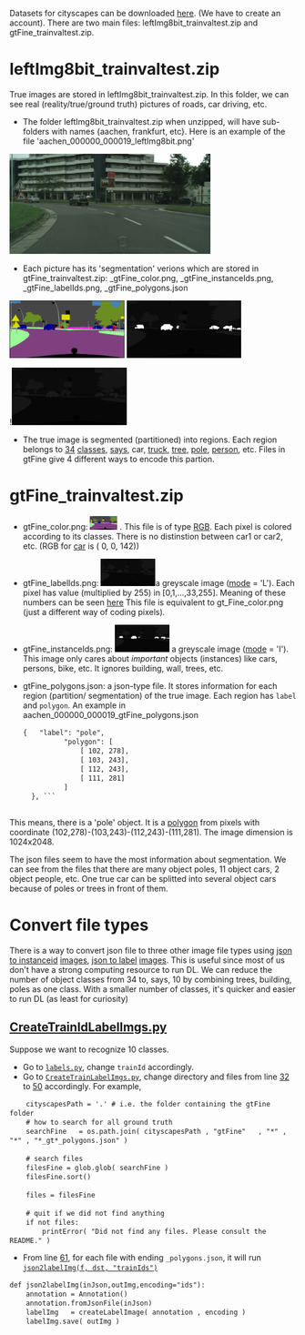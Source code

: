 Datasets for cityscapes can be downloaded [here](https://www.cityscapes-dataset.com/downloads/). (We have to create an account). There are two main files: leftImg8bit_trainvaltest.zip and gtFine_trainvaltest.zip. 

# leftImg8bit_trainvaltest.zip
True images are stored in leftImg8bit_trainvaltest.zip. In this folder, we can see real (reality/true/ground truth) pictures of roads, car driving, etc.
- The folder leftImg8bit_trainvaltest.zip when unzipped, will have sub-folders with names {aachen, frankfurt, etc}. Here is an example of the file 'aachen_000000_000019_leftImg8bit.png'
  
 <img src="https://raw.githubusercontent.com/tranvohuy/Enet-cityscapes/master/readme_files/aachen_000000_000019_leftImg8bit.png" width="70%">
  
- Each picture has its 'segmentation' verions which are stored in gtFine_trainvaltest.zip: _gtFine_color.png, _gtFine_instanceIds.png, _gtFine_labelIds.png, _gtFine_polygons.json

<img src="https://raw.githubusercontent.com/tranvohuy/Enet-cityscapes/master/readme_files/aachen_000000_000019_gtFine_color.png" width="40%">   <img src='https://raw.githubusercontent.com/tranvohuy/Enet-cityscapes/master/readme_files/aachen_000000_000019_gtFine_instanceIds.png' width ='40%'>
  
  !<img src='https://raw.githubusercontent.com/tranvohuy/Enet-cityscapes/master/readme_files/aachen_000000_000019_gtFine_labelIds.png' width = '40%'>
  
  
 - The true image is segmented (partitioned) into regions. Each region belongs to [34](https://github.com/mcordts/cityscapesScripts/issues/8) [classes](https://www.cityscapes-dataset.com/dataset-overview/#labeling-policy), [says](https://github.com/mcordts/cityscapesScripts/blob/master/cityscapesscripts/helpers/labels.py), car, [truck](https://github.com/mcordts/cityscapesScripts/blob/4b6e5154281617660d8347e6c7109686af239317/cityscapesscripts/helpers/labels.py#L91), [tree](https://github.com/mcordts/cityscapesScripts/blob/4b6e5154281617660d8347e6c7109686af239317/cityscapesscripts/helpers/labels.py#L85), [pole](https://github.com/mcordts/cityscapesScripts/blob/4b6e5154281617660d8347e6c7109686af239317/cityscapesscripts/helpers/labels.py#L81), [person](https://github.com/mcordts/cityscapesScripts/blob/4b6e5154281617660d8347e6c7109686af239317/cityscapesscripts/helpers/labels.py#L88), etc. Files in gtFine give 4 different ways to encode this partion.
 
# gtFine_trainvaltest.zip

- gtFine_color.png: <img src="https://raw.githubusercontent.com/tranvohuy/Enet-cityscapes/master/readme_files/aachen_000000_000019_gtFine_color.png" width="10%"> . This file is of type [RGB](https://pillow.readthedocs.io/en/3.1.x/handbook/concepts.html#concept-modes). Each pixel is colored according to its classes. There is no distinstion between car1 or car2, etc. (RGB for [car](https://github.com/mcordts/cityscapesScripts/blob/4b6e5154281617660d8347e6c7109686af239317/cityscapesscripts/helpers/labels.py#L90) is (  0,  0, 142)) 

- gtFine_labelIds.png:  <img src='https://raw.githubusercontent.com/tranvohuy/Enet-cityscapes/master/readme_files/aachen_000000_000019_gtFine_labelIds.png' width = '20%'>a greyscale image ([mode](https://pillow.readthedocs.io/en/3.1.x/handbook/concepts.html#concept-modes) = 'L'). Each pixel has value (multiplied by 255) in [0,1,...,33,255]. Meaning of these numbers can be seen [here](https://github.com/mcordts/cityscapesScripts/blob/4b6e5154281617660d8347e6c7109686af239317/cityscapesscripts/helpers/labels.py#L63) This file is equivalent to gt_Fine_color.png (just a different way of coding pixels).

- gtFine_instanceIds.png: <img src='https://raw.githubusercontent.com/tranvohuy/Enet-cityscapes/master/readme_files/aachen_000000_000019_gtFine_instanceIds.png' width ='20%'>  a greyscale image ([mode](https://pillow.readthedocs.io/en/3.1.x/handbook/concepts.html#concept-modes) = 'I'). This image only cares about _important_ objects (instances) like cars, persons, bike, etc. It ignores building, wall, trees, etc.



  


- gtFine_polygons.json: a json-type file. It stores information for each region (partition/ segmentation) of the true image. Each region has ```label``` and ```polygon```.  An example in aachen_000000_000019_gtFine_polygons.json
  ```
  {   "label": "pole", 
            "polygon": [
                [ 102, 278], 
                [ 103, 243], 
                [ 112, 243], 
                [ 111, 281]
            ]
    }, ```
      
This means, there is a 'pole' object. It is a [polygon](https://github.com/mcordts/cityscapesScripts/blob/4b6e5154281617660d8347e6c7109686af239317/cityscapesscripts/preparation/json2labelImg.py#L117) from pixels with coordinate (102,278)-(103,243)-(112,243)-(111,281). The image dimension is 1024x2048.
      
The json files seem to have the most information about segmentation. We can see from the files that there are many object poles, 11 object cars, 2 object people, etc. One true car can be splitted into several object cars because of poles or trees in front of them.
 
 # Convert file types
 
 There is a way to convert json file to three other image file types using [json to instanceid](https://github.com/mcordts/cityscapesScripts/blob/4b6e5154281617660d8347e6c7109686af239317/cityscapesscripts/preparation/json2instanceImg.py) [images](https://github.com/mcordts/cityscapesScripts/blob/4b6e5154281617660d8347e6c7109686af239317/cityscapesscripts/preparation/createTrainIdInstanceImgs.py), [json to label](https://github.com/mcordts/cityscapesScripts/blob/4b6e5154281617660d8347e6c7109686af239317/cityscapesscripts/preparation/json2labelImg.py) [images](https://github.com/mcordts/cityscapesScripts/blob/4b6e5154281617660d8347e6c7109686af239317/cityscapesscripts/preparation/createTrainIdLabelImgs.py). This is useful since most of us don't have a strong computing resource to run DL. We can reduce the number of object classes from 34 to, says, 10 by combining trees, building, poles as one class.  With a smaller number of classes, it's quicker and easier to run DL (as least for curiosity)
 
 ## [CreateTrainIdLabelImgs.py](https://github.com/mcordts/cityscapesScripts/blob/4b6e5154281617660d8347e6c7109686af239317/cityscapesscripts/preparation/createTrainIdLabelImgs.py)
Suppose we want to recognize 10 classes.
- Go to [```labels.py```](https://github.com/mcordts/cityscapesScripts/blob/4b6e5154281617660d8347e6c7109686af239317/cityscapesscripts/helpers/labels.py), change ```trainId``` accordingly.
- Go to [```CreateTrainLabelImgs.py```](https://github.com/mcordts/cityscapesScripts/blob/4b6e5154281617660d8347e6c7109686af239317/cityscapesscripts/preparation/createTrainIdLabelImgs.py), change directory and files from line [32](https://github.com/mcordts/cityscapesScripts/blob/4b6e5154281617660d8347e6c7109686af239317/cityscapesscripts/preparation/createTrainIdLabelImgs.py#L32) to [50](https://github.com/mcordts/cityscapesScripts/blob/4b6e5154281617660d8347e6c7109686af239317/cityscapesscripts/preparation/createTrainIdLabelImgs.py#L50) accordingly. For example,
```
    cityscapesPath = '.' # i.e. the folder containing the gtFine folder
    # how to search for all ground truth
    searchFine   = os.path.join( cityscapesPath , "gtFine"   , "*" , "*" , "*_gt*_polygons.json" )

    # search files
    filesFine = glob.glob( searchFine )
    filesFine.sort()
    
    files = filesFine

    # quit if we did not find anything
    if not files:
        printError( "Did not find any files. Please consult the README." )
```
   
  - From line [61](https://github.com/mcordts/cityscapesScripts/blob/4b6e5154281617660d8347e6c7109686af239317/cityscapesscripts/preparation/createTrainIdLabelImgs.py#L61), for each file with ending ```_polygons.json```, it will run [```json2labelImg(f, dst, "trainIds")```](https://github.com/mcordts/cityscapesScripts/blob/4b6e5154281617660d8347e6c7109686af239317/cityscapesscripts/preparation/json2labelImg.py#L133)
``` 
def json2labelImg(inJson,outImg,encoding="ids"):
    annotation = Annotation()
    annotation.fromJsonFile(inJson)
    labelImg   = createLabelImage( annotation , encoding )
    labelImg.save( outImg )
```
